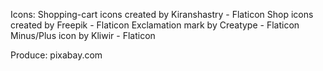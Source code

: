 Icons:
Shopping-cart icons created by Kiranshastry - Flaticon
Shop icons created by Freepik - Flaticon
Exclamation mark by Creatype - Flaticon
Minus/Plus icon by Kliwir - Flaticon


Produce: pixabay.com
